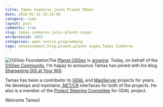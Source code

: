 ```yaml
---
title: Tamas Szekeres joins Planet OSGeo
date: 2010-01-31 15:14:56
category: code
layout: post
comments: true
slug: tamas-szekeres-joins-planet-osgeo
wordpressid: 1819
categories: open source,programming
tags: announcement,blog,planet,planet osgeo,Tamas Szekeres
---
```


![OSGeo Foundation](/images/logos/osgeo-logo.png)The [Planet OSGeo](http://planet.osgeo.org) is [growing](/?p=1774). Today, on behalf of the [OSGeo Community](http://osgeo.org), I'm happy to announce Tamas has joined with his blog [Sharpening GIS at Your Will](http://szekerest.blogspot.com/).


Tamas has been a contributor to [GDAL](http://www.gdal.org) and [MapServer](http://mapserver.org) projects for years. He develops and maintains [.NET/C#](http://trac.osgeo.org/gdal/wiki/GdalOgrInCsharp) interfaces for both of the projects. He also is a member of the [Project Steering Committee](http://trac.osgeo.org/gdal/wiki/GovernanceAndCommunity) for GDAL project.


Welcome Tamas!
